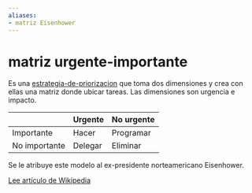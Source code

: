 ```yaml
---
aliases:
- matriz Eisenhower
---
```


# matriz urgente-importante

Es una [estrategia-de-priorizacion](estrategia-de-priorizacion.md) que toma dos dimensiones y crea con ellas una matriz donde ubicar tareas. Las dimensiones son urgencia e impacto.

||Urgente|No urgente|
|-|-------|----------|
|Importante|Hacer|Programar|
|No importante|Delegar|Eliminar|

Se le atribuye este modelo al ex-presidente norteamericano Eisenhower.

[Lee artículo de Wikipedia](https://en.wikipedia.org/wiki/Priority_Matrix)
